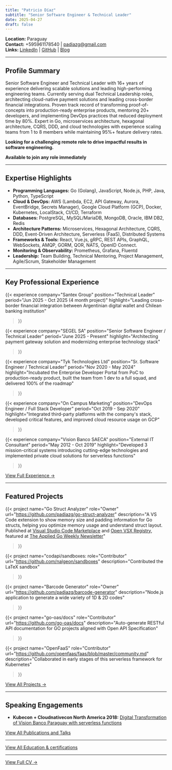 ```yaml
---
title: "Patricio Díaz"
subtitle: "Senior Software Engineer & Technical Leader"
date: 2025-04-27
draft: false
---
```


**Location:** Paraguay  
**Contact:** +595961178540 | [padiazg@gmail.com](mailto:padiazg@gmail.com)  
**Links:** [LinkedIn](https://www.linkedin.com/in/patricio-diaz-g/) | [GitHub](https://github.com/padiazg) | [Blog](https://padiazg.github.io)

---

## Profile Summary

Senior Software Engineer and Technical Leader with 16+ years of experience delivering scalable solutions and leading high-performing engineering teams. Currently serving dual Technical Leadership roles, architecting cloud-native payment solutions and leading cross-border financial integrations. Proven track record of transforming proof-of-concepts into production-ready enterprise products, mentoring 20+ developers, and implementing DevOps practices that reduced deployment time by 80%. Expert in Go, microservices architecture, hexagonal architecture, CQRS, DDD, and cloud technologies with experience scaling teams from 1 to 8 members while maintaining 95%+ feature delivery rates.

**Looking for a challenging remote role to drive impactful results in software engineering.**

**Available to join any role immediately**

---

## Expertise Highlights

- **Programming Languages:** Go (Golang), JavaScript, Node.js, PHP, Java, Python, TypeScript
- **Cloud & DevOps:** AWS (Lambda, EC2, API Gateway, Aurora, EventBridge, Secrets Manager), Google Cloud Platform (GCP), Docker, Kubernetes, LocalStack, CI/CD, Terraform
- **Databases:** PostgreSQL, MySQL/MariaDB, MongoDB, Oracle, IBM DB2, Redis
- **Architecture Patterns:** Microservices, Hexagonal Architecture, CQRS, DDD, Event-Driven Architecture, Serverless (FaaS), Distributed Systems
- **Frameworks & Tools:** React, Vue.js, gRPC, REST APIs, GraphQL, WebSockets, AMQP, GORM, QOR, NATS, OpenID Connect.
- **Monitoring & Observability:** Prometheus, Grafana, Fluentd
- **Leadership:** Team Building, Technical Mentoring, Project Management, Agile/Scrum, Stakeholder Management

---

## Key Professional Experience
{{< experience 
    company="Santex Group"
    position="Technical Leader"
    period="Jun 2025 - Oct 2025 (4 month project)"
    highlight="Leading cross-border financial integration between Argentinian digital wallet and Chilean banking institution"
>}}

{{< experience 
    company="SEGEL SA"
    position="Senior Software Engineer / Technical Leader"
    period="June 2025 \- Present"
    highlight="Architecting payment gateway solution and modernizing enterprise technology stack"
>}}

{{< experience 
    company="Tyk Technologies Ltd"
    position="Sr. Software Engineer / Technical Leader"
    period="Nov 2020 - May 2024"
    highlight="Incubated the Enterprise Developer Portal from PoC to production-ready product, built the team from 1 dev to a full squad, and delivered 100% of the roadmap"
>}}

{{< experience 
    company="On Campus Marketing"
    position="DevOps Engineer / Full Stack Developer"
    period="Oct 2019 - Sep 2020"
    highlight="Integrated third-party platforms with the company's stack, developed critical features, and improved cloud resource usage on GCP"
>}}

{{< experience 
    company="Vision Banco SAECA"
    position="External IT Consultant"
    period="May 2012 - Oct 2019"
    highlight="Developed 3 mission-critical systems introducing cutting-edge technologies and implemented private cloud solutions for serverless functions"
>}}

[View Full Experience →](experience)

---

## Featured Projects

{{< project 
    name="Go Struct Analyzer"
    role="Owner"
    url="https://github.com/padiazg/go-struct-analyzer"
    description="A VS Code extension to show memory size and padding information for Go structs, helping you optimize memory usage and understand struct layout. Published at [Visual Studio Code Marketplace](https://marketplace.visualstudio.com/items?itemName=PatricioDiaz.go-struct-analyzer) and [Open VSX Registry](https://open-vsx.org/extension/PatricioDiaz/go-struct-analyzer), featured at [The Applied Go Weekly Newsletter](https://newsletter.appliedgo.net/archive/2025-06-22-go-before-you-wait/)"
>}}

{{< project 
    name="codapi/sandboxes:
    role="Contributor"
    url="https://github.com/nalgeon/sandboxes"
    description="Contributed the LaTeX sandbox"
>}}

{{< project 
    name="Barcode Generator"
    role="Owner"
    url="https://github.com/padiazg/barcode-generator"
    description="Node.js application to generate a wide variety of 1D & 2D codes"
>}}

{{< project 
    name="go-oas/docs"
    role="Contributor"
    url="https://github.com/go-oas/docs"
    description="Auto-generate RESTful API documentation for GO projects aligned with Open API Specification"
>}}

{{< project 
    name="OpenFaaS"
    role="Contributor"
    url="https://github.com/openfaas/faas/blob/master/community.md"
    description="Collaborated in early stages of this serverless framework for Kubernetes"
>}}

[View All Projects →](projects)

---

## Speaking Engagements

- **Kubecon + Cloudnativecon North America 2018:** [Digital Transformation of Vision Banco Paraguay with serverless functions](https://www.youtube.com/watch?v=mPjI34qj5vU)

[View All Publications and Talks](publicatons-n-talks)

---

[View All Education & certifications](education-certifications)

---

[View Full CV →](full-cv)
